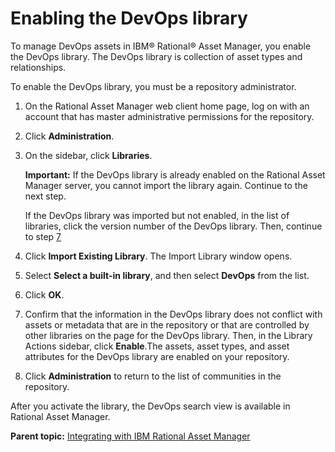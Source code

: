 # Enabling the DevOps library

To manage DevOps assets in IBM® Rational® Asset Manager, you enable the DevOps library. The DevOps library is collection of asset types and relationships.

To enable the DevOps library, you must be a repository administrator.

1.  On the Rational Asset Manager web client home page, log on with an account that has master administrative permissions for the repository.
2.  Click **Administration**.
3.  On the sidebar, click **Libraries**. 

    **Important:** If the DevOps library is already enabled on the Rational Asset Manager server, you cannot import the library again. Continue to the next step.

    If the DevOps library was imported but not enabled, in the list of libraries, click the version number of the DevOps library. Then, continue to step [7](enable_devops_library_tsk.md#catadmin_11_enable)

4.  Click **Import Existing Library**. The Import Library window opens.
5.  Select **Select a built-in library**, and then select **DevOps** from the list. 
6.  Click **OK**.
7.  Confirm that the information in the DevOps library does not conflict with assets or metadata that are in the repository or that are controlled by other libraries on the page for the DevOps library. Then, in the Library Actions sidebar, click **Enable**.The assets, asset types, and asset attributes for the DevOps library are enabled on your repository.
8.  Click **Administration** to return to the list of communities in the repository.

After you activate the library, the DevOps search view is available in Rational Asset Manager.

**Parent topic:** [Integrating with IBM Rational Asset Manager](../topics/ramintegrat_cpt.md)

